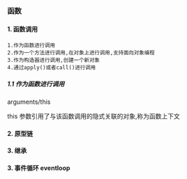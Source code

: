 ### 函数

#### 1. 函数调用
```
1.作为函数进行调用
2.作为一个方法进行调用,在对象上进行调用,支持面向对象编程
3.作为构造器进行调用,创建一个新对象
4.通过apply()或者call()进行调用
```
##### 1.1 作为函数进行调用
arguments/this <br/>

this 参数引用了与该函数调用的隐式关联的对象,称为函数上下文<br/>



#### 2. 原型链

#### 3. 继承

#### 3. 事件循环 eventloop
